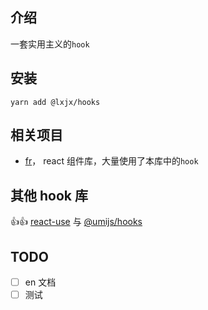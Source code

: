 ## 介绍

一套实用主义的`hook`

## 安装

`yarn add @lxjx/hooks`

## 相关项目

- [fr](https://github.com/Iixianjie/fr)， react 组件库，大量使用了本库中的`hook`

## 其他 hook 库

👍👍 [react-use](https://github.com/streamich/react-use) 与 [@umijs/hooks](https://github.com/umijs/hooks)

## TODO

- [ ] en 文档
- [ ] 测试
